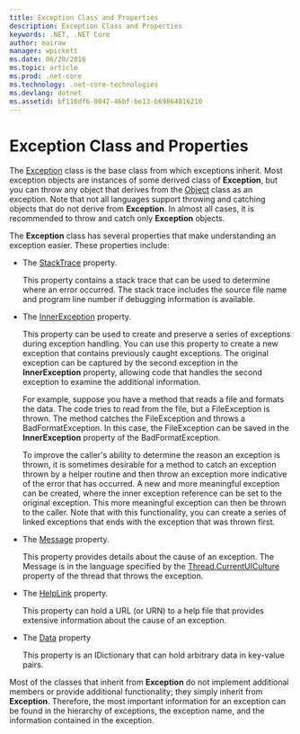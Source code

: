```yaml
---
title: Exception Class and Properties
description: Exception Class and Properties
keywords: .NET, .NET Core
author: mairaw
manager: wpickett
ms.date: 06/20/2016
ms.topic: article
ms.prod: .net-core
ms.technology: .net-core-technologies
ms.devlang: dotnet
ms.assetid: bf116df6-0042-46bf-be13-b69864816210
---
```


# Exception Class and Properties

The [Exception](https://msdn.microsoft.com/library/system.exception) class is the base class from which exceptions inherit. Most exception objects are instances of some derived class of **Exception**, but you can throw any object that derives from the [Object](https://msdn.microsoft.com/library/system.object) class as an exception. Note that not all languages support throwing and catching objects that do not derive from **Exception**. In almost all cases, it is recommended to throw and catch only **Exception** objects.

The **Exception** class has several properties that make understanding an exception easier. These properties include:

- The [StackTrace](https://msdn.microsoft.com/library/system.exception.stacktrace) property.

  This property contains a stack trace that can be used to determine where an error occurred. The stack trace includes the source file name and program line number if debugging information is available.

- The [InnerException](https://msdn.microsoft.com/library/system.exception.innerexception) property.

  This property can be used to create and preserve a series of exceptions during exception handling. You can use this property to create a new exception that contains previously caught exceptions. The original exception can be captured by the second exception in the **InnerException** property, allowing code that handles the second exception to examine the additional information.

  For example, suppose you have a method that reads a file and formats the data. The code tries to read from the file, but a FileException is thrown. The method catches the FileException and throws a BadFormatException. In this case, the FileException can be saved in the **InnerException** property of the BadFormatException.

  To improve the caller's ability to determine the reason an exception is thrown, it is sometimes desirable for a method to catch an exception thrown by a helper routine and then throw an exception more indicative of the error that has occurred. A new and more meaningful exception can be created, where the inner exception reference can be set to the original exception. This more meaningful exception can then be thrown to the caller. Note that with this functionality, you can create a series of linked exceptions that ends with the exception that was thrown first.

- The [Message](https://msdn.microsoft.com/library/system.exception.message) property.

  This property provides details about the cause of an exception. The Message is in the language specified by the [Thread.CurrentUICulture](https://msdn.microsoft.com/library/system.threading.thread.currentuiculture) property of the thread that throws the exception.

- The [HelpLink](https://msdn.microsoft.com/library/system.exception.helplink) property.

  This property can hold a URL (or URN) to a help file that provides extensive information about the cause of an exception.

- The [Data](https://msdn.microsoft.com/library/system.exception.data) property

  This property is an IDictionary that can hold arbitrary data in key-value pairs.

Most of the classes that inherit from **Exception** do not implement additional members or provide additional functionality; they simply inherit from **Exception**. Therefore, the most important information for an exception can be found in the hierarchy of exceptions, the exception name, and the information contained in the exception.

